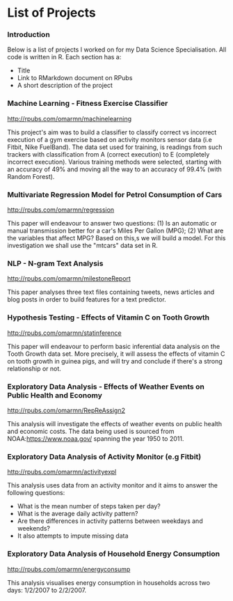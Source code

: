 <h1>List of Projects</h1>

<h3>Introduction</h3>

Below is a list of projects I worked on for my Data Science Specialisation. All code is written in R. Each section has a:

- Title
- Link to RMarkdown document on RPubs
- A short description of the project

<h3>Machine Learning - Fitness Exercise Classifier</h3>

http://rpubs.com/omarmn/machinelearning

This project's aim was to build a classifier to classify correct vs incorrect execution of a gym exercise based on activity monitors sensor data (i.e Fitbit, Nike FuelBand). The data set used for training, is readings from such trackers with classification from A (correct execution) to E (completely incorrect execution). Various training methods were selected, starting with an accuracy of 49% and moving all the way to an accuracy of 99.4% (with Random Forest).

<h3>Multivariate Regression Model for Petrol Consumption of Cars</h3>

http://rpubs.com/omarmn/regression

This paper will endeavour to answer two questions: (1) Is an automatic or manual transmission better for a car's Miles Per Gallon (MPG); (2) What are the variables that affect MPG? Based on this,s we will build a model. For this investigation we shall use the "mtcars" data set in R.

<h3>NLP - N-gram Text Analysis</h3>

http://rpubs.com/omarmn/milestoneReport

This paper analyses three text files containing tweets, news articles and blog posts in order to build features for a text predictor.

<h3>Hypothesis Testing - Effects of Vitamin C on Tooth Growth</h3>

http://rpubs.com/omarmn/statinference

This paper will endeavour to perform basic inferential data analysis on the Tooth Growth data set. More precisely, it will assess the effects of vitamin C on tooth growth in guinea pigs, and will try and conclude if there's a strong relationship or not.

<h3>Exploratory Data Analysis - Effects of Weather Events on Public Health and Economy</h3>

http://rpubs.com/omarmn/RepReAssign2

This analysis will investigate the effects of weather events on public health and economic costs. The data being used is sourced from NOAA:https://www.noaa.gov/  spanning the year 1950 to 2011.

<h3>Exploratory Data Analysis of Activity Monitor (e.g Fitbit)</h3>

http://rpubs.com/omarmn/activityexpl

This analysis uses data from an activity monitor and it aims to answer the following questions:
- What is the mean number of steps taken per day?
- What is the average daily activity pattern?
- Are there differences in activity patterns between weekdays and weekends?
- It also attempts to impute missing data

<h3>Exploratory Data Analysis of Household Energy Consumption</h3>

http://rpubs.com/omarmn/energyconsump

This analysis visualises energy consumption in households across two days: 1/2/2007 to 2/2/2007.


